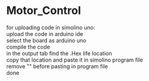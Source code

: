# Motor_Control
for uploading code in simolino uno: <br>
upload the code in arduino ide <br>
select the board as arduino uno <br>
compile the code <br>
in the output tab find the .Hex life location <br>
copy that location and paste it in simolino program file <br>
remove "" before pasting in program file <br>
done
